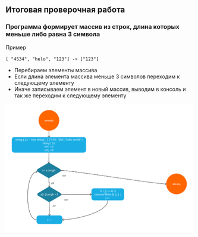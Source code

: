 ## Итоговая проверочная работа 
### Программа формирует массив из строк, длина которых меньше либо равна 3 символа
Пример 
```
[ "4534", "helo", "123"] -> ["123"]
```
- Перебираем элементы массива 
- Если длина элемента массива меньше 3 символов переходим к следующему элементу
- Иначе записываем элемент в новый массив, выводим в консоль и так же переходим к следующему элементу 
<img src="https://github.com/georrgiok/itog/blob/main/dgrm.png?raw=true"/>
